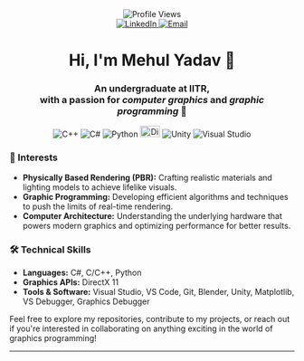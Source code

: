 <div align="center">
    <img src="https://komarev.com/ghpvc/?username=mehull-26&color=blue" alt="Profile Views">
</div>

<div align="center">
    <a href="[https://www.linkedin.com/in/mehul-yadav-b2394324a/](https://www.linkedin.com/in/mehul-yadav-12718428b/)">
        <img src="https://img.shields.io/badge/LinkedIn-0A66C2?style=flat-square&logo=linkedin&logoColor=white" alt="LinkedIn">
    </a>
    <a href="mailto:Mehulsingh.2605@gmail.com">
        <img src="https://img.shields.io/badge/Email-D14836?style=flat-square&logo=gmail&logoColor=white" alt="Email">
    </a>
</div>
<H1 align="center">Hi, I'm Mehul Yadav 👋</H1>
<H3 align="center">An undergraduate at IITR,<br> with a passion for <em>computer graphics</em> and <em>graphic programming</em> 👋</H1>

<div align="center">
    <img src="https://img.shields.io/badge/C%2B%2B-00599C?style=flat-square&logo=c%2B%2B&logoColor=white" alt="C++">
    <img src="https://img.shields.io/badge/C%23-239120?style=flat-square&logo=c-sharp&logoColor=white" alt="C#">
    <img src="https://img.shields.io/badge/Python-3776AB?style=flat-square&logo=python&logoColor=white" alt="Python">
    <img src="https://softwarekaufen24.de/blog/wp-content/uploads/2022/04/DirectX-%E2%80%93-alles-Wissenswerte-zusammengefasst.png" width="35" height="20" alt="DirectX">
    <img src="https://img.shields.io/badge/Unity-000000?style=flat-square&logo=unity&logoColor=white" alt="Unity">
    <img src="https://img.shields.io/badge/Visual_Studio-5C2D91?style=flat-square&logo=visual-studio&logoColor=white" alt="Visual Studio">
</div>




### 🌟 Interests
- **Physically Based Rendering (PBR):** Crafting realistic materials and lighting models to achieve lifelike visuals.
- **Graphic Programming:** Developing efficient algorithms and techniques to push the limits of real-time rendering.
- **Computer Architecture:** Understanding the underlying hardware that powers modern graphics and optimizing performance for better results.

### 🛠️ Technical Skills
- **Languages:** C#, C/C++, Python
- **Graphics APIs:** DirectX 11
- **Tools & Software:** Visual Studio, VS Code, Git, Blender, Unity, Matplotlib, VS Debugger, Graphics Debugger



Feel free to explore my repositories, contribute to my projects, or reach out if you're interested in collaborating on anything exciting in the world of graphics programming!

---



